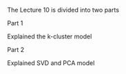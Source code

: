 The Lecture 10 is divided into two parts

Part 1

Explained the k-cluster model

Part 2

Explained SVD and PCA model
